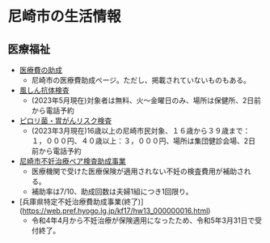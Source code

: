 # 尼崎市の生活情報

## 医療福祉

- [医療費の助成](https://www.city.amagasaki.hyogo.jp/kurashi/kenko/josei/index.html)
    - 尼崎市の医療費助成ページ。ただし、掲載されていないものもある。
- [風しん抗体検査](https://www.city.amagasaki.hyogo.jp/kurashi/kenko/kensin/1003315.html)
    - (2023年5月現在)対象者は無料、火〜金曜日のみ、場所は保健所、2日前から電話予約
- [ピロリ菌・胃がんリスク検査](https://faq.city.amagasaki.hyogo.jp/faq/detail.aspx?id=1903713)
    - (2023年3月現在)16歳以上の尼崎市民対象、１６歳から３９歳まで：１，０００円、４０歳以上：３，０００円、場所は集団健診会場、2日前から電話予約
- [尼崎市不妊治療ペア検査助成事業](https://www.city.amagasaki.hyogo.jp/kurashi/kenko/josei/1024806.html)
    - 医療機関で受けた医療保険が適用されない不妊の検査費用が補助される。
    - 補助率は7/10、助成回数は夫婦1組につき1回限り。
- [兵庫県特定不妊治療費助成事業(終了)］(https://web.pref.hyogo.lg.jp/kf17/hw13_000000016.html)
    - 令和4年4月から不妊治療が保険適用になったため、令和5年3月31日で受付終了。